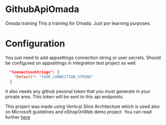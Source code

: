 # GithubApiOmada
Omada training
This a training for Omada. Just por learning purposes.

# Configuration
You just need to add appsettings connection string or user secrets. Should be configured on appsettings in integration test project as well.
```json
  "ConnectionStrings": {
    "Default": "YOUR_CONNECTION_STRING"
  }
```

It also needs any github pesonal token that you must generate in your private area. This token will be sent to this api endpoints.

This project was made using Vertical Slice Architecture which is used also on Microsoft guidelines and eShopOnWeb demo project. You can read further [here](https://jimmybogard.com/vertical-slice-architecture)

